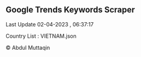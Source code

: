 

## Google Trends Keywords Scraper 
 
Last Update 02-04-2023 , 06:37:17

Country List :
VIETNAM.json



© Abdul Muttaqin 
